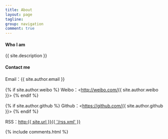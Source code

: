```yaml
---
title: About
layout: page
tagline:
group: navigation
comment: true
---
```


#### Who I am

{{ site.description }}

#### Contact me

Email：{{ site.author.email }}

{% if site.author.weibo %}
Weibo：<http://weibo.com/{{ site.author.weibo }}>
{% endif %}

{% if site.author.github %}
Github：<https://github.com/{{ site.author.github }}>
{% endif %}

RSS：[http:{{ site.url }}{{ '/rss.xml' }}](/rss.xml)

<!--{% include support.html %}-->

{% include comments.html %}
